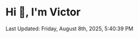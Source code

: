 <h1>Hi 👋, I'm Victor </h1>

<!--RECENT_ACTIVITY:start-->
<!--RECENT_ACTIVITY:end-->

<!--RECENT_ACTIVITY:last_update-->
Last Updated: Friday, August 8th, 2025, 5:40:39 PM
<!--RECENT_ACTIVITY:last_update_end-->
